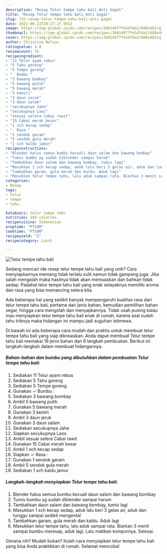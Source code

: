 ```yaml
---
description: "Resep Telur tempe tahu bali Anti Gagal"
title: "Resep Telur tempe tahu bali Anti Gagal"
slug: 732-resep-telur-tempe-tahu-bali-anti-gagal
date: 2021-06-23T20:27:27.955Z
image: https://img-global.cpcdn.com/recipes/3b014977fe5dfda2/680x482cq70/telur-tempe-tahu-bali-foto-resep-utama.jpg
thumbnail: https://img-global.cpcdn.com/recipes/3b014977fe5dfda2/680x482cq70/telur-tempe-tahu-bali-foto-resep-utama.jpg
cover: https://img-global.cpcdn.com/recipes/3b014977fe5dfda2/680x482cq70/telur-tempe-tahu-bali-foto-resep-utama.jpg
author: Christine Nelson
ratingvalue: 3.8
reviewcount: 15
recipeingredient:
- "11 Telur ayam rebus"
- "5 Tahu goreng"
- "5 Tempe goreng"
- "  Bumbu "
- "3 bawang bombay"
- "5 bawang putih"
- "5 bawang merah"
- "3 kemiri"
- "3 daun jeruk"
- "3 daun salam"
- "secukupnya Jahe"
- "secukupnya Laos"
- "sesuai selera Cabai rawit"
- "15 Cabai merah besar"
- "1 sch kecap sedap"
- "  Rasa "
- "1 sendok garam"
- "5 sendok gula merah"
- "1 sch kaldu jamur"
recipeinstructions:
- "Blender halus semua bumbu kecuali daun salam dan bawang bombay"
- "Tumis bumbu yg sudah diblender sampai harum"
- "Tambahkan daun salam dan bawang bombay, tumis lagi"
- "Masukkan 1 sch kecap sedap, aduk lalu beri 3 gelas air, aduk dan tunggu sampai sedikit mengental"
- "Tambahkan garam, gula merah dan kaldu. Aduk lagi"
- "Masukkan telur tempe tahu, lalu aduk sampai rata. Biarkan 3 menit sampai bumbu meresap, aduk lagi. Lalu matikan kompornya. Selesai."
categories:
- Resep
tags:
- telur
- tempe
- tahu

katakunci: telur tempe tahu 
nutrition: 169 calories
recipecuisine: Indonesian
preptime: "PT24M"
cooktime: "PT58M"
recipeyield: "2"
recipecategory: Lunch

---
```



![Telur tempe tahu bali](https://img-global.cpcdn.com/recipes/3b014977fe5dfda2/680x482cq70/telur-tempe-tahu-bali-foto-resep-utama.jpg)

Sedang mencari ide resep telur tempe tahu bali yang unik? Cara menyiapkannya memang tidak terlalu sulit namun tidak gampang juga. Jika salah mengolah maka hasilnya tidak akan memuaskan dan bahkan tidak sedap. Padahal telur tempe tahu bali yang enak selayaknya memiliki aroma dan rasa yang bisa memancing selera kita.

Ada beberapa hal yang sedikit banyak mempengaruhi kualitas rasa dari telur tempe tahu bali, pertama dari jenis bahan, kemudian pemilihan bahan segar, hingga cara mengolah dan menyajikannya. Tidak usah pusing kalau mau menyiapkan telur tempe tahu bali enak di rumah, karena asal sudah tahu triknya maka hidangan ini mampu jadi suguhan istimewa.




Di bawah ini ada beberapa cara mudah dan praktis untuk membuat telur tempe tahu bali yang siap dikreasikan. Anda dapat membuat Telur tempe tahu bali memakai 19 jenis bahan dan 6 langkah pembuatan. Berikut ini langkah-langkah dalam membuat hidangannya.

<!--inarticleads1-->

##### Bahan-bahan dan bumbu yang dibutuhkan dalam pembuatan Telur tempe tahu bali:

1. Sediakan 11 Telur ayam rebus
1. Sediakan 5 Tahu goreng
1. Sediakan 5 Tempe goreng
1. Gunakan  ✓ Bumbu :
1. Sediakan 3 bawang bombay
1. Ambil 5 bawang putih
1. Gunakan 5 bawang merah
1. Gunakan 3 kemiri
1. Ambil 3 daun jeruk
1. Gunakan 3 daun salam
1. Sediakan secukupnya Jahe
1. Siapkan secukupnya Laos
1. Ambil sesuai selera Cabai rawit
1. Gunakan 15 Cabai merah besar
1. Ambil 1 sch kecap sedap
1. Siapkan  ✓ Rasa :
1. Gunakan 1 sendok garam
1. Ambil 5 sendok gula merah
1. Sediakan 1 sch kaldu jamur




<!--inarticleads2-->

##### Langkah-langkah menyiapkan Telur tempe tahu bali:

1. Blender halus semua bumbu kecuali daun salam dan bawang bombay
1. Tumis bumbu yg sudah diblender sampai harum
1. Tambahkan daun salam dan bawang bombay, tumis lagi
1. Masukkan 1 sch kecap sedap, aduk lalu beri 3 gelas air, aduk dan tunggu sampai sedikit mengental
1. Tambahkan garam, gula merah dan kaldu. Aduk lagi
1. Masukkan telur tempe tahu, lalu aduk sampai rata. Biarkan 3 menit sampai bumbu meresap, aduk lagi. Lalu matikan kompornya. Selesai.




Gimana nih? Mudah bukan? Itulah cara menyiapkan telur tempe tahu bali yang bisa Anda praktikkan di rumah. Selamat mencoba!
